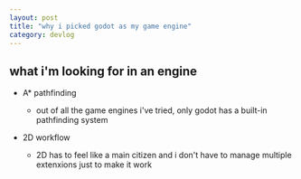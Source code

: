 ```yaml
---
layout: post
title: "why i picked godot as my game engine"
category: devlog
---
```


## what i'm looking for in an engine

- A* pathfinding
  - out of all the game engines i've tried, only godot has a built-in pathfinding system

- 2D workflow
  - 2D has to feel like a main citizen and i don't have to manage multiple extenxions just to make it work
